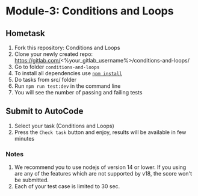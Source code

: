 # Module-3: Conditions and Loops

## Hometask

1. Fork this repository: Conditions and Loops
5. Clone your newly created repo: https://gitlab.com/<%your_gitlab_username%>/conditions-and-loops/  
6. Go to folder `conditions-and-loops`  
7. To install all dependencies use [`npm install`](https://docs.npmjs.com/cli/install)
8. Do tasks from src/ folder 
9. Run `npm run test:dev` in the command line  
7. You will see the number of passing and failing tests

## Submit to AutoCode
1. Select your task (Conditions and Loops)
2. Press the `Check task` button and enjoy, results will be available in few minutes

### Notes
1. We recommend you to use nodejs of version 14 or lower. If you using are any of the features which are not supported by v18, the score won't be submitted.
2. Each of your test case is limited to 30 sec.

